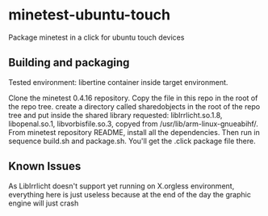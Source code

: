 # minetest-ubuntu-touch
Package minetest in a click for ubuntu touch devices

## Building and packaging

Tested environment: libertine container inside target environment.

Clone the minetest 0.4.16 repository. 
Copy the file in this repo in the root of the repo tree. 
create a directory called sharedobjects in the root of the repo tree and put inside the shared library requested: libIrrlicht.so.1.8, libopenal.so.1, libvorbisfile.so.3, copyed from /usr/lib/arm-linux-gnueabihf/.
From minetest repository README, install all the dependencies.
Then run in sequence build.sh and package.sh. You'll get the .click package file there.

## Known Issues

As LibIrrlicht doesn't support yet running on X.orgless environment, everything here is just useless because at the end of the day the graphic engine will just crash
